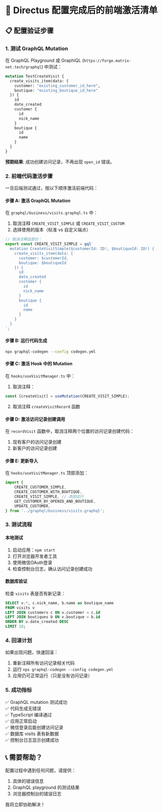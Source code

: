 # 🚀 Directus 配置完成后的前端激活清单

## 📋 配置验证步骤

### 1. 测试 GraphQL Mutation

在 GraphQL Playground 或 GraphiQL (`https://forge.matrix-net.tech/graphql`) 中测试：

```graphql
mutation TestCreateVisit {
  create_visits_item(data: {
    customer: "existing_customer_id_here",
    boutique: "existing_boutique_id_here"
  }) {
    id
    date_created
    customer {
      id
      nick_name
    }
    boutique {
      id
      name
    }
  }
}
```

**预期结果**: 成功创建访问记录，不再出现 `open_id` 错误。

### 2. 前端代码激活步骤

一旦后端测试通过，按以下顺序激活前端代码：

#### 步骤 A: 激活 GraphQL Mutation
在 `graphql/business/visits.graphql.ts` 中：

1. 取消注释 `CREATE_VISIT_SIMPLE` 或 `CREATE_VISIT_CUSTOM`
2. 选择使用的版本（标准 vs 自定义端点）

```typescript
// 取消注释这部分：
export const CREATE_VISIT_SIMPLE = gql`
  mutation CreateVisitSimple($customerId: ID!, $boutiqueId: ID!) {
    create_visits_item(data: {
      customer: $customerId,
      boutique: $boutiqueId
    }) {
      id
      date_created
      customer {
        id
        nick_name
      }
      boutique {
        id
        name
      }
    }
  }
`;
```

#### 步骤 B: 运行代码生成
```bash
npx graphql-codegen --config codegen.yml
```

#### 步骤 C: 激活 Hook 中的 Mutation
在 `hooks/useVisitManager.ts` 中：

1. 取消注释：
```typescript
const [createVisit] = useMutation(CREATE_VISIT_SIMPLE);
```

2. 取消注释 `createVisitRecord` 函数

#### 步骤 D: 激活访问记录创建调用
在 `recordVisit` 函数中，取消注释两个位置的访问记录创建代码：

1. 现有客户的访问记录创建
2. 新客户的访问记录创建

#### 步骤 E: 更新导入
在 `hooks/useVisitManager.ts` 顶部添加：
```typescript
import {
    CREATE_CUSTOMER_SIMPLE,
    CREATE_CUSTOMER_WITH_BOUTIQUE,
    CREATE_VISIT_SIMPLE, // 添加这行
    GET_CUSTOMER_BY_OPENID_AND_BOUTIQUE,
    UPDATE_CUSTOMER,
} from '../graphql/business/visits.graphql';
```

### 3. 测试流程

#### 本地测试
1. 启动应用：`npm start`
2. 打开浏览器开发者工具
3. 使用微信OAuth登录
4. 检查控制台日志，确认访问记录创建成功

#### 数据库验证
检查 `visits` 表是否有新记录：
```sql
SELECT v.*, c.nick_name, b.name as boutique_name 
FROM visits v 
LEFT JOIN customers c ON v.customer = c.id 
LEFT JOIN boutiques b ON v.boutique = b.id 
ORDER BY v.date_created DESC 
LIMIT 10;
```

### 4. 回滚计划

如果出现问题，快速回滚：

1. 重新注释所有访问记录相关代码
2. 运行 `npx graphql-codegen --config codegen.yml`
3. 应用仍可正常运行（只是没有访问记录）

### 5. 成功指标

✅ GraphQL mutation 测试成功  
✅ 代码生成无错误  
✅ TypeScript 编译通过  
✅ 应用正常启动  
✅ 微信登录后能创建访问记录  
✅ 数据库 visits 表有新数据  
✅ 控制台日志显示创建成功  

## 📞 需要帮助？

配置过程中遇到任何问题，请提供：
1. 具体的错误信息
2. GraphQL playground 的测试结果
3. 浏览器控制台的错误日志

我将立即协助解决！